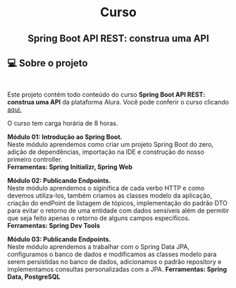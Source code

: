 # <p align = "center"> <b>Curso</b>
## <p align = "center"> <b> Spring Boot API REST: construa uma API  </b>

## 💻 Sobre o projeto </br> </br> 

Este projeto contém todo conteúdo do curso <b>Spring Boot API REST: construa uma API</b> da plataforma Alura.
Você pode conferir o curso clicando <a href = "https://cursos.alura.com.br/course/spring-boot-api-rest"> aqui.</a>

O curso tem carga horária de 8 horas.


<b>Módulo 01: Introdução ao Spring Boot.</b>  
Neste módulo aprendemos como criar um projeto Spring Boot do zero, adição de dependências, importação na IDE e construção
do nosso primeiro controller.  
<b>Ferramentas: Spring Initializr, Spring Web</b>

<b>Módulo 02: Publicando Endpoints.</b>  
Neste módulo aprendemos o siginifica de cada verbo HTTP e como devemos utiliza-los, também criamos as classes modelo 
da aplicação, criação do endPoint de listagem de tópicos, implementação do padrão DTO para evitar o retorno de uma 
entidade com dados sensíveis além de permitir que seja feito apenas o retorno de alguns campos específicos.  
<b>Ferramentas: Spring Dev Tools</b>

<b>Módulo 03: Publicando Endpoints.</b>  
Neste módulo aprendemos a trabalhar com o Spring Data JPA, configuramos o banco de dados e modificamos as classes modelo
para serem persistidas no banco de dados, adicionamos o padrão repository e implementamos consultas personalizadas com a JPA.
<b>Ferramentas: Spring Data, PostgreSQL</b> 